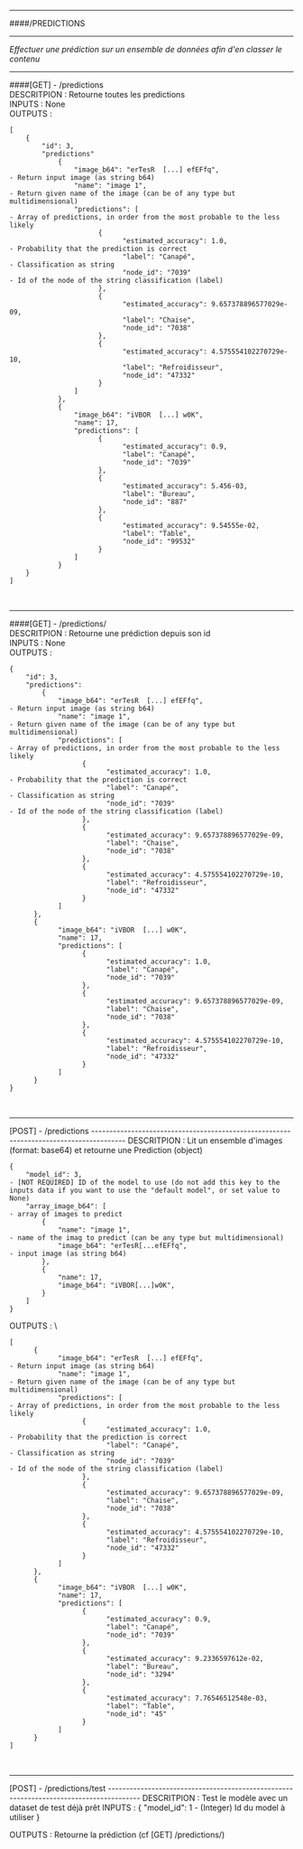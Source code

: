 ______________________________________________________________________________________________________
####/PREDICTIONS 
______________________________________________________________________________________________________

_Effectuer une prédiction sur un ensemble de données afin d'en classer le contenu_	
______________________________________________________________________________________________________

####[GET] - /predictions  
DESCRITPION : Retourne toutes les predictions \
INPUTS : None   \
OUTPUTS :   
 
    [
        {
            "id": 3,
            "predictions"
                {
                    "image_b64": "erTesR  [...] efEFfq",                            - Return input image (as string b64)
                    "name": "image 1",                                              - Return given name of the image (can be of any type but multidimensional)
                    "predictions": [                                                - Array of predictions, in order from the most probable to the less likely
                          {
                                "estimated_accuracy": 1.0,                          - Probability that the prediction is correct
                                "label": "Canapé",                                  - Classification as string
                                "node_id": "7039"                                   - Id of the node of the string classification (label)
                          },
                          {
                                "estimated_accuracy": 9.657378896577029e-09,
                                "label": "Chaise",
                                "node_id": "7038"
                          },
                          {
                                "estimated_accuracy": 4.575554102270729e-10,
                                "label": "Refroidisseur",
                                "node_id": "47332"
                          }
                    ]
                },
                {
                    "image_b64": "iVBOR  [...] w0K",
                    "name": 17,
                    "predictions": [
                          {
                                "estimated_accuracy": 0.9,
                                "label": "Canapé",
                                "node_id": "7039"
                          },
                          {
                                "estimated_accuracy": 5.456-03,
                                "label": "Bureau",
                                "node_id": "887"
                          },
                          {
                                "estimated_accuracy": 9.54555e-02,
                                "label": "Table",
                                "node_id": "99532"
                          }
                    ]
                }
        }
    ]


<br>

___
####[GET] - /predictions/<id>   
DESCRITPION : Retourne une prédiction depuis son id \
INPUTS : None   \
OUTPUTS :   

    {
        "id": 3,
        "predictions":
            {
                "image_b64": "erTesR  [...] efEFfq",                            - Return input image (as string b64)
                "name": "image 1",                                              - Return given name of the image (can be of any type but multidimensional)
                "predictions": [                                                - Array of predictions, in order from the most probable to the less likely
                      {
                            "estimated_accuracy": 1.0,                          - Probability that the prediction is correct
                            "label": "Canapé",                                  - Classification as string
                            "node_id": "7039"                                   - Id of the node of the string classification (label)
                      },
                      {
                            "estimated_accuracy": 9.657378896577029e-09,
                            "label": "Chaise",
                            "node_id": "7038"
                      },
                      {
                            "estimated_accuracy": 4.575554102270729e-10,
                            "label": "Refroidisseur",
                            "node_id": "47332"
                      }
                ]
          },
          {
                "image_b64": "iVBOR  [...] w0K",
                "name": 17,
                "predictions": [
                      {
                            "estimated_accuracy": 1.0,
                            "label": "Canapé",
                            "node_id": "7039"
                      },
                      {
                            "estimated_accuracy": 9.657378896577029e-09,
                            "label": "Chaise",
                            "node_id": "7038"
                      },
                      {
                            "estimated_accuracy": 4.575554102270729e-10,
                            "label": "Refroidisseur",
                            "node_id": "47332"
                      }
                ]
          }
    }



<br>

___
[POST] - /predictions ---------------------------------------------------------------------------------------
DESCRITPION : Lit un ensemble d'images (format: base64) et retourne une Prediction (object)
    
    {
        "model_id": 3,                                                          - [NOT REQUIRED] ID of the model to use (do not add this key to the inputs data if you want to use the "default model", or set value to None)
        "array_image_b64": [                                                    - array of images to predict
            {
                "name": "image 1",                                              - name of the imag to predict (can be any type but multidimensional)
                "image_b64": "erTesR[...efEFfq",                                - input image (as string b64)
            },
            {
                "name": 17,
                "image_b64": "iVBOR[...]w0K",
            }
        ]
    }

OUTPUTS : \ 

    [
          {
                "image_b64": "erTesR  [...] efEFfq",                            - Return input image (as string b64)
                "name": "image 1",                                              - Return given name of the image (can be of any type but multidimensional)
                "predictions": [                                                - Array of predictions, in order from the most probable to the less likely
                      {
                            "estimated_accuracy": 1.0,                          - Probability that the prediction is correct
                            "label": "Canapé",                                  - Classification as string
                            "node_id": "7039"                                   - Id of the node of the string classification (label)
                      },
                      {
                            "estimated_accuracy": 9.657378896577029e-09,
                            "label": "Chaise",
                            "node_id": "7038"
                      },
                      {
                            "estimated_accuracy": 4.575554102270729e-10,
                            "label": "Refroidisseur",
                            "node_id": "47332"
                      }
                ]
          },
          {
                "image_b64": "iVBOR  [...] w0K",
                "name": 17,
                "predictions": [
                      {
                            "estimated_accuracy": 0.9,
                            "label": "Canapé",
                            "node_id": "7039"
                      },
                      {
                            "estimated_accuracy": 9.2336597612e-02,
                            "label": "Bureau",
                            "node_id": "3294"
                      },
                      {
                            "estimated_accuracy": 7.76546512548e-03,
                            "label": "Table",
                            "node_id": "45"
                      }
                ]
          }
    ]



<br>

___
[POST] - /predictions/test ---------------------------------------------------------------------------------------
DESCRITPION : Test le modèle avec un dataset de test déjà prêt
INPUTS : 
{
    	"model_id": 1 				-	 (Integer) Id du model à utiliser
}

OUTPUTS :  Retourne la prédiction (cf [GET] /predictions/<id>)
